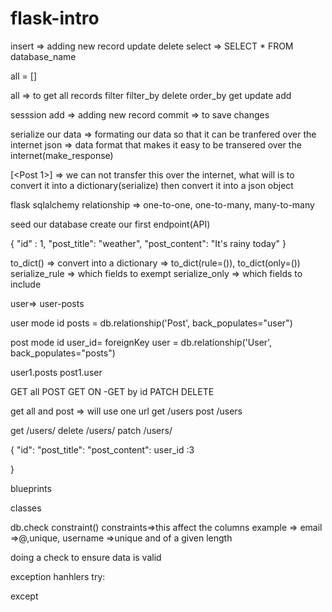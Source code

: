 # flask-intro
<!-- Querying database -->
<!-- sql => structured query language -->
insert => adding new record
update
delete
select => SELECT * FROM database_name

all = []

<!-- flask-sqlalchemy methods -->
all => to get all records
filter
filter_by
delete
order_by
get
update
add


<!-- db instance -->
sesssion
add => adding new record
commit => to save changes

<!-- class Post:
   def __init__(self, post_title, post_content, id = None):
       self.post_title = post_title
       self.post_content = post_content
       self.id = id

post1 = Post('Travel', "The dubai trip was interesting") -->

serialize our data => formating our data so that it can be tranfered over the internet
json => data format that makes it easy to be transered over the internet(make_response)

[<Post 1>] => we can not transfer this over the internet, what will is to convert it into a dictionary(serialize) then convert it into a json object

flask sqlalchemy relationship => one-to-one, one-to-many, many-to-many
<!-- foreignKey
relashionship
back_populates  -->
seed our database
create our first endpoint(API)

{
    "id" : 1,
    "post_title": "weather",
    "post_content": "It's rainy today"
}
<!-- SerializerMixin -->
to_dict() => convert into a dictionary => to_dict(rule=()), to_dict(only=())
serialize_rule => which fields to exempt
serialize_only => which fields to include

<!-- serializing relationship -->
user=> user-posts

user mode
id
posts = db.relationship('Post', back_populates="user")

post mode
id
user_id= foreignKey
user = db.relationship('User', back_populates="posts")

user1.posts
post1.user

<!-- main focus will be building apis -->
<!-- CRUD OPERATION -->
GET all
POST
GET ON -GET by id
PATCH
DELETE

get all and post => will use one url
get /users
post /users

<!-- get by id -->

get /users/<id>
delete /users/<id>
patch /users/<id>

<!-- recursion depth -->
{
    "id":
    "post_title":
    "post_content":
    user_id :3
   
}

<!-- modularising our code -->
blueprints

<!-- flask restful api -->
classes

<!-- constraints & validatio -->
db.check constraint()
constraints=>this affect the columns
example => email =>@,unique,
           username =>unique and of a given length

<!-- validation -->
doing a check to ensure data is valid

exception hanhlers
try:

except

